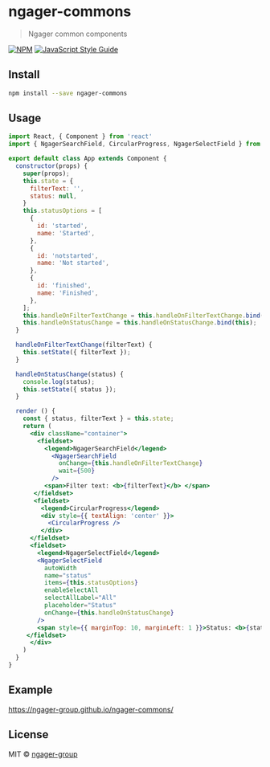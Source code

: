 # ngager-commons

> Ngager common components

[![NPM](https://img.shields.io/npm/v/ngager-commons.svg)](https://www.npmjs.com/package/ngager-commons) [![JavaScript Style Guide](https://img.shields.io/badge/code_style-standard-brightgreen.svg)](https://standardjs.com)

## Install

```bash
npm install --save ngager-commons
```

## Usage

```jsx
import React, { Component } from 'react'
import { NgagerSearchField, CircularProgress, NgagerSelectField } from 'ngager-commons'

export default class App extends Component {
  constructor(props) {
    super(props);
    this.state = {
      filterText: '',
      status: null,
    }
    this.statusOptions = [
      {
        id: 'started',
        name: 'Started',
      },
      {
        id: 'notstarted',
        name: 'Not started',
      },
      {
        id: 'finished',
        name: 'Finished',
      },
    ];
    this.handleOnFilterTextChange = this.handleOnFilterTextChange.bind(this);
    this.handleOnStatusChange = this.handleOnStatusChange.bind(this);
  }

  handleOnFilterTextChange(filterText) {
    this.setState({ filterText });
  }

  handleOnStatusChange(status) {
    console.log(status);
    this.setState({ status });
  }

  render () {
    const { status, filterText } = this.state;
    return (
      <div className="container">
        <fieldset>
          <legend>NgagerSearchField</legend>
            <NgagerSearchField
              onChange={this.handleOnFilterTextChange}
              wait={500}
            />
          <span>Filter text: <b>{filterText}</b> </span>
       </fieldset>
       <fieldset>
         <legend>CircularProgress</legend>
         <div style={{ textAlign: 'center' }}>
           <CircularProgress />
         </div>
      </fieldset>
      <fieldset>
        <legend>NgagerSelectField</legend>
        <NgagerSelectField
          autoWidth
          name="status"
          items={this.statusOptions}
          enableSelectAll
          selectAllLabel="All"
          placeholder="Status"
          onChange={this.handleOnStatusChange}
        />
        <span style={{ marginTop: 10, marginLeft: 1 }}>Status: <b>{status ? status.name : ''}</b> </span>
     </fieldset>
      </div>
    )
  }
}
```
## Example
https://ngager-group.github.io/ngager-commons/

## License

MIT © [ngager-group](https://github.com/ngager-group)
